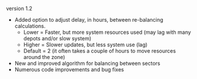 version 1.2
- Added option to adjust delay, in hours, between re-balancing calculations.
  - Lower = Faster, but more system resources used (may lag with many depots and/or slow system)
  - Higher = Slower updates, but less system use (lag)
  - Default = 2 (it often takes a couple of hours to move resources around the zone)
- New and improved algorithm for balancing between sectors
- Numerous code improvements and bug fixes